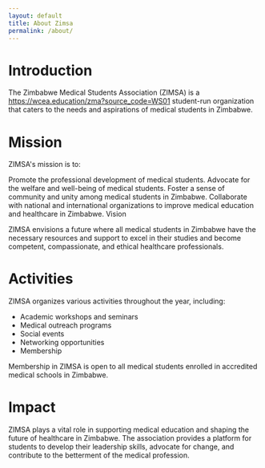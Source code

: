 ```yaml
---
layout: default
title: About Zimsa
permalink: /about/
---
```


# Introduction

The Zimbabwe Medical Students Association (ZIMSA) is a https://wcea.education/zma?source_code=WS01 student-run organization that caters to the needs and aspirations of medical students in Zimbabwe.

# Mission

ZIMSA's mission is to:

Promote the professional development of medical students.
Advocate for the welfare and well-being of medical students.
Foster a sense of community and unity among medical students in Zimbabwe.
Collaborate with national and international organizations to improve medical education and healthcare in Zimbabwe.
Vision

ZIMSA envisions a future where all medical students in Zimbabwe have the necessary resources and support to excel in their studies and become competent, compassionate, and ethical healthcare professionals.

# Activities

ZIMSA organizes various activities throughout the year, including:

 - Academic workshops and seminars
 - Medical outreach programs
 - Social events
 - Networking opportunities
 - Membership

Membership in ZIMSA is open to all medical students enrolled in accredited medical schools in Zimbabwe.

# Impact

ZIMSA plays a vital role in supporting medical education and shaping the future of healthcare in Zimbabwe. The association provides a platform for students to develop their leadership skills, advocate for change, and contribute to the betterment of the medical profession.